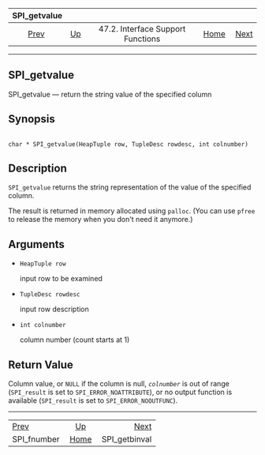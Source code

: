 <!--?xml version="1.0" encoding="UTF-8" standalone="no"?-->

|                SPI\_getvalue                |                                                                      |                                   |                                                       |                                                 |
| :-----------------------------------------: | :------------------------------------------------------------------- | :-------------------------------: | ----------------------------------------------------: | ----------------------------------------------: |
| [Prev](spi-spi-fnumber.html "SPI_fnumber")  | [Up](spi-interface-support.html "47.2. Interface Support Functions") | 47.2. Interface Support Functions | [Home](index.html "PostgreSQL 17devel Documentation") |  [Next](spi-spi-getbinval.html "SPI_getbinval") |

***



## SPI\_getvalue

SPI\_getvalue — return the string value of the specified column

## Synopsis

```

char * SPI_getvalue(HeapTuple row, TupleDesc rowdesc, int colnumber)
```

## Description

`SPI_getvalue` returns the string representation of the value of the specified column.

The result is returned in memory allocated using `palloc`. (You can use `pfree` to release the memory when you don't need it anymore.)

## Arguments

*   `HeapTuple row`

    input row to be examined

*   `TupleDesc rowdesc`

    input row description

*   `int colnumber`

    column number (count starts at 1)

## Return Value

Column value, or `NULL` if the column is null, *`colnumber`* is out of range (`SPI_result` is set to `SPI_ERROR_NOATTRIBUTE`), or no output function is available (`SPI_result` is set to `SPI_ERROR_NOOUTFUNC`).

***

|                                             |                                                                      |                                                 |
| :------------------------------------------ | :------------------------------------------------------------------: | ----------------------------------------------: |
| [Prev](spi-spi-fnumber.html "SPI_fnumber")  | [Up](spi-interface-support.html "47.2. Interface Support Functions") |  [Next](spi-spi-getbinval.html "SPI_getbinval") |
| SPI\_fnumber                                |         [Home](index.html "PostgreSQL 17devel Documentation")        |                                  SPI\_getbinval |
